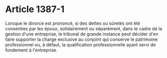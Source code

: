 # Article 1387-1

Lorsque le divorce est prononcé, si des dettes ou sûretés ont été consenties par les époux, solidairement ou séparément, dans le cadre de la gestion d'une entreprise, le tribunal de grande instance peut décider d'en faire supporter la charge exclusive au conjoint qui conserve le patrimoine professionnel ou, à défaut, la qualification professionnelle ayant servi de fondement à l'entreprise.
